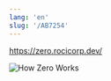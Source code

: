 ```yaml
---
lang: 'en'
slug: '/AB7254'
---
```


https://zero.rocicorp.dev/

![How Zero Works](https://zero.rocicorp.dev/images/how-it-works.svg)
